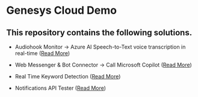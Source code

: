 # Genesys Cloud Demo

## This repository contains the following solutions.

- Audiohook Monitor -> Azure AI Speech-to-Text voice transcription in real-time ([Read More](https://github.com/piyo123/GenesysCloudDemo/blob/main/audiohook-monitor-azure-speech-to-text-real-time/README.md))

- Web Messenger & Bot Connector -> Call Microsoft Copilot ([Read More](https://github.com/piyo123/GenesysCloudDemo/blob/main/genesys-bot-connector-ms-copilot-adapter/README.md))

- Real Time Keyword Detection ([Read More](https://github.com/piyo123/GenesysCloudDemo/blob/main/real-time-keyword-detection/README.md))

- Notifications API Tester ([Read More](https://github.com/piyo123/GenesysCloudDemo/blob/main/notifications-api-tester/README.md))



